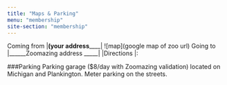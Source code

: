 ```yaml
---
title: "Maps & Parking"
menu: "membership"
site-section: "membership"
---
```

Coming from |______(your address__________|	![map](google map of zoo url)
Going to    |______Zoomazing address _____|
|Directions |:

###Parking
Parking garage ($8/day with Zoomazing validation) located on Michigan and Plankington. Meter parking on the streets.
